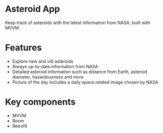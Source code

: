 # Asteroid App
Keep track of asteroids with the latest information from NASA, built with MVVM.
# Features
- Explore new and old asteroids
- Always up-to-date information from NASA
- Detailed asteroid information such as distance from Earth, asteroid diameter, hazardousness and more
- Picture of the day includes a daily space related image chosen by NASA
# Key components
- MVVM
- Room
- Retrofit
